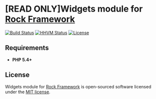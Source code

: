 [READ ONLY]Widgets module for [Rock Framework](https://github.com/romeOz/rock)
=================

[![Build Status](https://travis-ci.org/romeOz/rock-widgets.svg?branch=master)](https://travis-ci.org/romeOz/rock-widgets)
[![HHVM Status](http://hhvm.h4cc.de/badge/romeoz/rock-widgets.svg)](http://hhvm.h4cc.de/package/romeoz/rock-widgets)
[![License](https://poser.pugx.org/romeOz/rock-widgets/license.svg)](https://packagist.org/packages/romeOz/rock-widgets)

Requirements
-------------------
 * **PHP 5.4+**

License
-------------------

Widgets module for [Rock Framework](https://github.com/romeOz/rock) is open-sourced software licensed under the [MIT license](http://opensource.org/licenses/MIT).